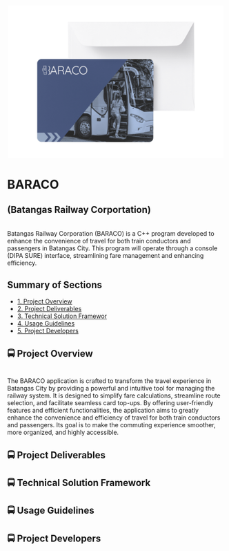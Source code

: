 <p align="center">
  <a href="https://github.com/user-attachments/assets/47c4e705-546d-4d32-8d64-8fa82fbdcad7">
    <img src="BARACO_Card.png" alt="BARACO Video" width="500" />
  </a>
</p>

# BARACO 
## (Batangas Railway Corportation)
<br> Batangas Railway Corporation (BARACO) is a C++ program developed to enhance the convenience of travel for both train conductors and passengers in Batangas City. This program will operate through a console (DIPA SURE) interface, streamlining fare management and enhancing efficiency.
</br>


## Summary of Sections
-  [1. Project Overview](#proj_overview)
-  [2. Project Deliverables](#prof_deliverables)
-  [3. Technical Solution Framewor](#tech_framework)
-  [4. Usage Guidelines](#use_guidelines) 
-  [5. Project Developers](#proj_developers) 


## <a id = "proj_overview"> 🚍 Project Overview </a> 
<br> The BARACO application is crafted to transform the travel experience in Batangas City by providing a powerful and intuitive tool for managing the railway system. It is designed to simplify fare calculations, streamline route selection, and facilitate seamless card top-ups. By offering user-friendly features and efficient functionalities, the application aims to greatly enhance the convenience and efficiency of travel for both train conductors and passengers. Its goal is to make the commuting experience smoother, more organized, and highly accessible.
</br>


## <a id = "prof_deliverables"> 🚍 Project Deliverables </a> 
## <a id = "tech_framework"> 🚍 Technical Solution Framework </a> 
## <a id = "use_guidelines"> 🚍 Usage Guidelines </a> 
## <a id = "proj_developers"> 🚍 Project Developers </a> 
